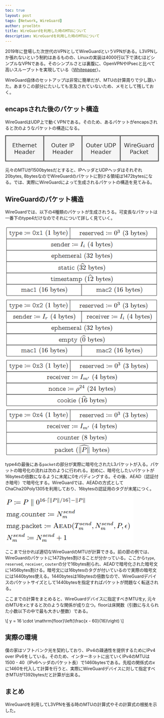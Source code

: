 ```yaml
---
toc: true
layout: post
tags: [Network, WireGuard]
author: proelbtn
title: WireGuardを利用した時のMTUについて
description: WireGuardを利用した時のMTUについて
---
```


2019年に登場した次世代のVPNとしてWireGuardというVPNがある。L3VPNしか張れないという制約はあるものの、Linuxの実装は4000行以下で済むほどシンプルなVPNである。そのシンプルさとは裏腹に、OpenVPNやIPsecと比べて高いスループットを実現している（[Whitepaper](https://www.wireguard.com/papers/wireguard.pdf)）。

WireGuard自体のセットアップは非常に簡単だが、MTUの計算周りで少し躓いた。あまりこの部分にたいしても言及されていないため、メモとして残しておく。


## encapsされた後のパケット構造

WireGuardはUDP上で動くVPNである。そのため、あるパケットがencapsされると次のようなパケットの構造になる。

![encaped-packet.png](/images/wireguard/encaped-packet.png)

元々のMTUが1500bytesだとすると、IPヘッダとUDPヘッダはそれぞれ20bytes, 8bytesなのでWireGuardのパケットに割ける領域は1472bytesになる。では、実際にWireGuardによって生成されるパケットの構造を見てみる。


## WireGuardのパケット構造

WireGuardでは、以下の4種類のパケットが生成されうる。可変長なパケットは一番下のtype4だけなのでそれについて詳しく見ていく。

![type1.png](/images/wireguard/type1.png)
![type2.png](/images/wireguard/type2.png)
![type3.png](/images/wireguard/type3.png)
![type4.png](/images/wireguard/type4.png)

type4の最後にある`packet`の部分が実際に暗号化されたL3パケットが入る。パケットの暗号化の流れは次のように行われる。初めに、暗号化したいパケットが16bytesの倍数になるように末尾に0をパディングする。その後、AEAD（認証付き暗号）で暗号化する。WireGuardでは、AEADの方式としてChaCha20Poly1305を利用しており、16bytesの認証用のタグが末尾につく。

![encrypt-procedure.png](/images/wireguard/encrypt-procedure.png)

ここまで分かれば適切なWireGuardのMTUが計算できる。前の節の例では、WireGuardのパケットに1472bytes割けることが分かっている。ここから`type`, `reserved`, `receiver`, `couter`の分で16bytes削られ、AEADで暗号化された暗号文に1456bytes割ける。暗号文には16bytesのタグが付いているので実際の暗号文には1440bytes使える。1440bytesは16bytesの倍数なので、WireGuardデバイスのパケットサイズとして1440bytesを指定すればパケットが問題なく転送される。

ここまでの計算をまとめると、WireGuardデバイスに指定すべきMTUを$y$, 元々のMTUを$x$とすると次のような関係が成り立つ。$\mathrm{floor}$は床関数（引数に与えられた小数以下の中で最も大きい整数）である。

\\[
    y = 16 \cdot \mathrm{floor}\left(\frac{x - 60}{16}\right)
\\]


## 実際の環境

僕の家はソフトバンク光を契約しており、IPv4の疎通性を提供するためにIPv4 over IPv6をしている。そのため、インターネットに出ていくIPv4のMTUは1500 - 40（IPv6ヘッダのパケット長）で1460bytesである。先程の関係式の$x$に1460を代入して計算を行うと、実際にWireGuardデバイスに対して指定すべきMTUが1392bytesだと計算が出来る。

## まとめ

WireGuardを利用してL3VPNを張る時のMTUの計算式やその計算式の根拠を示した。